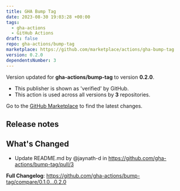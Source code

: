 ```yaml
---
title: GHA Bump Tag
date: 2023-08-30 19:03:28 +00:00
tags:
  - gha-actions
  - GitHub Actions
draft: false
repo: gha-actions/bump-tag
marketplace: https://github.com/marketplace/actions/gha-bump-tag
version: 0.2.0
dependentsNumber: 3
---
```



Version updated for **gha-actions/bump-tag** to version **0.2.0**.
- This publisher is shown as 'verified' by GitHub.
- This action is used across all versions by **3** repositories.

Go to the [GitHub Marketplace](https://github.com/marketplace/actions/gha-bump-tag) to find the latest changes.

## Release notes

## What's Changed
* Update README.md by @jaynath-d in https://github.com/gha-actions/bump-tag/pull/3


**Full Changelog**: https://github.com/gha-actions/bump-tag/compare/0.1.0...0.2.0
